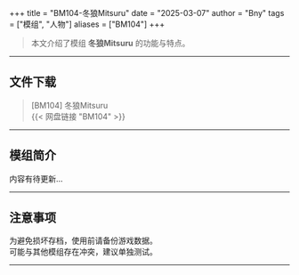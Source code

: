 +++
title = "BM104-冬狼Mitsuru"
date = "2025-03-07"
author = "Bny"
tags = ["模组", "人物"]
aliases = ["BM104"]
+++

> 本文介绍了模组 **冬狼Mitsuru** 的功能与特点。

---

## 文件下载

> [BM104] 冬狼Mitsuru  
{{< 网盘链接 "BM104" >}}  

---

## 模组简介

>  
内容有待更新...  

---

## 注意事项

>  
为避免损坏存档，使用前请备份游戏数据。  
可能与其他模组存在冲突，建议单独测试。  

---

